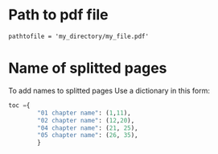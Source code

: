 # Path to pdf file
`pathtofile = 'my_directory/my_file.pdf'`

# Name of splitted pages
To add names to splitted pages Use a dictionary in this form:

```python
toc ={
        "01 chapter name": (1,11),
        "02 chapter name": (12,20),
        "04 chapter name": (21, 25),
        "05 chapter name": (26, 35),        
        }

```
